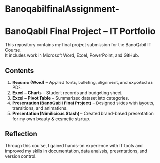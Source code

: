 # BanoqabilfinalAssignment-
# BanoQabil Final Project – IT Portfolio
This repository contains my final project submission for the BanoQabil IT Course.  
It includes work in Microsoft Word, Excel, PowerPoint, and GitHub.
## Contents
1. **Resume (Word)** – Applied fonts, bulleting, alignment, and exported as PDF.  
2. **Excel – Charts** – Student records and budgeting sheet.  
3. **Excel – Pivot Table** – Summarized dataset into categories.  
4. **Presentation (BanoQabil Final Project)** – Designed slides with layouts, transitions, and animations.  
5. **Presentation (Nimilicious Stash)** – Created brand-based presentation for my own beauty & cosmetic startup.  
## Reflection
Through this course, I gained hands-on experience with IT tools and improved my skills in documentation, data analysis, presentations, and version control.  
